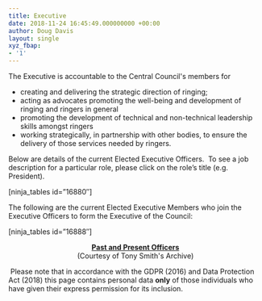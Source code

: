 ```yaml
---
title: Executive
date: 2018-11-24 16:45:49.000000000 +00:00
author: Doug Davis
layout: single
xyz_fbap:
- '1'
---
```

The Executive is accountable to the Central Council&apos;s members for

  * creating and delivering the strategic direction of ringing;
  * acting as advocates promoting the well-being and development of ringing and ringers in general
  * promoting the development of technical and non-technical leadership skills amongst ringers
  * working strategically, in partnership with other bodies, to ensure the delivery of those services needed by ringers.

Below are details of the current Elected Executive Officers.  To see a job description for a particular role, please click on the role’s title (e.g. President).

[ninja_tables id=&#8221;16880&#8243;]

The following are the current Elected Executive Members who join the Executive Officers to form the Executive of the Council:

[ninja_tables id=&#8221;16888&#8243;]

<p style="text-align: center;">
  <strong><a href="http://www.methods.org.uk/archive/ccoffcrs.htm" target="_blank" rel="noopener noreferrer">Past and Present Officers</a><br /></strong>(Courtesy of Tony Smith&apos;s Archive)
</p>

 Please note that in accordance with the GDPR (2016) and Data Protection Act (2018) this page contains personal data **only** of those individuals who have given their express permission for its inclusion.
